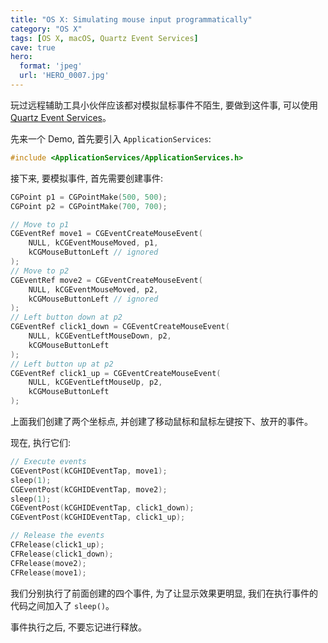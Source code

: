 ```yaml
---
title: "OS X: Simulating mouse input programmatically"
category: "OS X"
tags: [OS X, macOS, Quartz Event Services]
cave: true
hero:
  format: 'jpeg'
  url: 'HERO_0007.jpg'
---
```

玩过远程辅助工具小伙伴应该都对模拟鼠标事件不陌生, 要做到这件事, 可以使用 [Quartz Event Services](https://developer.apple.com/reference/coregraphics/1658572-quartz_event_services)。

先来一个 Demo, 首先要引入 `ApplicationServices`:

```c
#include <ApplicationServices/ApplicationServices.h>
```

接下来, 要模拟事件, 首先需要创建事件:

```c
CGPoint p1 = CGPointMake(500, 500);
CGPoint p2 = CGPointMake(700, 700);

// Move to p1
CGEventRef move1 = CGEventCreateMouseEvent(
    NULL, kCGEventMouseMoved, p1,
    kCGMouseButtonLeft // ignored
);
// Move to p2
CGEventRef move2 = CGEventCreateMouseEvent(
    NULL, kCGEventMouseMoved, p2,
    kCGMouseButtonLeft // ignored
);
// Left button down at p2
CGEventRef click1_down = CGEventCreateMouseEvent(
    NULL, kCGEventLeftMouseDown, p2,
    kCGMouseButtonLeft
);
// Left button up at p2
CGEventRef click1_up = CGEventCreateMouseEvent(
    NULL, kCGEventLeftMouseUp, p2,
    kCGMouseButtonLeft
);
```

上面我们创建了两个坐标点, 并创建了移动鼠标和鼠标左键按下、放开的事件。

现在, 执行它们:

```c
// Execute events
CGEventPost(kCGHIDEventTap, move1);
sleep(1);
CGEventPost(kCGHIDEventTap, move2);
sleep(1);
CGEventPost(kCGHIDEventTap, click1_down);
CGEventPost(kCGHIDEventTap, click1_up);

// Release the events
CFRelease(click1_up);
CFRelease(click1_down);
CFRelease(move2);
CFRelease(move1);
```

我们分别执行了前面创建的四个事件, 为了让显示效果更明显, 我们在执行事件的代码之间加入了 `sleep()`。

事件执行之后, 不要忘记进行释放。
